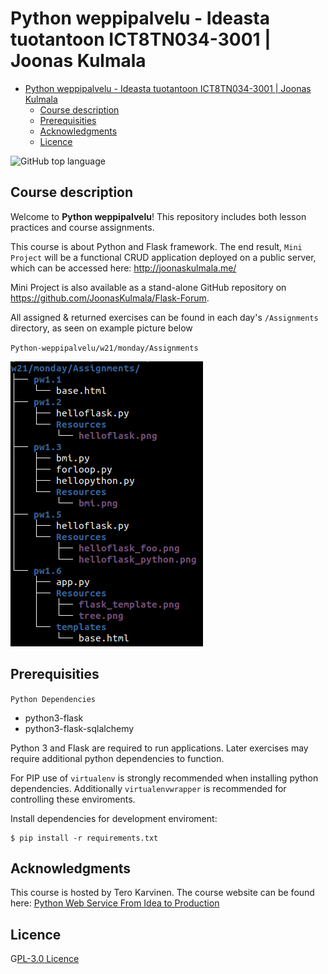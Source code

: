 # Python weppipalvelu - Ideasta tuotantoon ICT8TN034-3001 | Joonas Kulmala

- [Python weppipalvelu - Ideasta tuotantoon ICT8TN034-3001 | Joonas Kulmala](#python-weppipalvelu---ideasta-tuotantoon-ict8tn034-3001--joonas-kulmala)
  - [Course description](#course-description)
  - [Prerequisities](#prerequisities)
  - [Acknowledgments](#acknowledgments)
  - [Licence](#licence)

![GitHub top language](https://img.shields.io/github/languages/top/JoonasKulmala/Python-weppipalvelu)

## Course description

Welcome to **Python weppipalvelu**! This repository includes both lesson practices and course assignments.

This course is about Python and Flask framework. The end result, `Mini Project` will be a functional CRUD application deployed on a public server, which can be accessed here: http://joonaskulmala.me/

Mini Project is also available as a stand-alone GitHub repository on https://github.com/JoonasKulmala/Flask-Forum.

All assigned & returned exercises can be found in each day's `/Assignments` directory, as seen on example picture below

`Python-weppipalvelu/w21/monday/Assignments`

![tree](exercise_location_tree.png)

## Prerequisities

`Python Dependencies`
* python3-flask
* python3-flask-sqlalchemy

Python 3 and Flask are required to run applications. Later exercises may require additional python dependencies to function.

For PIP use of `virtualenv` is strongly recommended when installing python dependencies. Additionally `virtualenvwrapper` is recommended for controlling these enviroments. 

Install dependencies for development enviroment:

	$ pip install -r requirements.txt

## Acknowledgments

This course is hosted by Tero Karvinen. The course website can be found here: [Python Web Service From Idea to Production](https://terokarvinen.com/2021/python-web-service-from-idea-to-production/)

## Licence

G[PL-3.0 Licence](https://github.com/JoonasKulmala/Python-weppipalvelu/blob/main/LICENSE)
